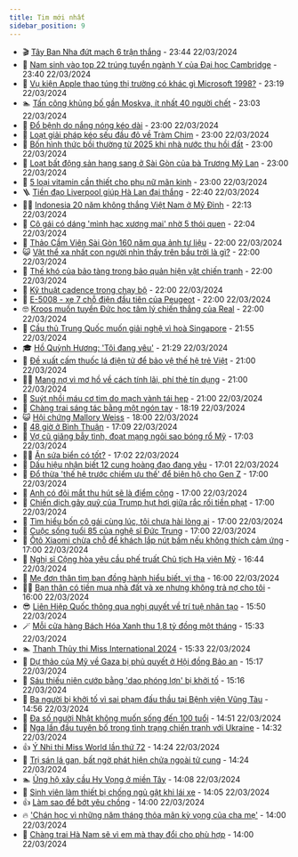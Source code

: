 ```yaml
---
title: Tim mới nhất
sidebar_position: 9
---
```


<!-- vnexpress-tin-moi-nhat:START -->
- 🎬 [Tây Ban Nha đứt mạch 6 trận thắng](https://vnexpress.net/tay-ban-nha-dut-mach-6-tran-thang-4725655.html) - 23:44 22/03/2024
- 🐎 [Nam sinh vào top 22 trúng tuyển ngành Y của Đại học Cambridge](https://vnexpress.net/nam-sinh-vao-top-22-trung-tuyen-nganh-y-cua-dai-hoc-cambridge-4725179.html) - 23:40 22/03/2024
- 🦍 [Vụ kiện Apple thao túng thị trường có khác gì Microsoft 1998?](https://vnexpress.net/vu-kien-apple-thao-tung-thi-truong-co-khac-gi-microsoft-1998-4725628.html) - 23:19 22/03/2024
- 🏊 [Tấn công khủng bố gần Moskva, ít nhất 40 người chết](https://vnexpress.net/tan-cong-khung-bo-gan-moskva-it-nhat-40-nguoi-chet-4725650.html) - 23:03 22/03/2024
- 🎊 [Đổ bệnh do nắng nóng kéo dài](https://vnexpress.net/do-benh-do-nang-nong-keo-dai-4725431.html) - 23:00 22/03/2024
- 🎃 [Loạt giải pháp kéo sếu đầu đỏ về Tràm Chim](https://vnexpress.net/loat-giai-phap-keo-seu-dau-do-ve-tram-chim-4725255.html) - 23:00 22/03/2024
- 🧰 [Bốn hình thức bồi thường từ 2025 khi nhà nước thu hồi đất](https://vnexpress.net/bon-hinh-thuc-boi-thuong-tu-2025-khi-nha-nuoc-thu-hoi-dat-4725006.html) - 23:00 22/03/2024
- 🔭 [Loạt bất động sản hạng sang ở Sài Gòn của bà Trương Mỹ Lan](https://vnexpress.net/loat-bat-dong-san-hang-sang-o-sai-gon-cua-ba-truong-my-lan-4724948.html) - 23:00 22/03/2024
- 🫶 [5 loại vitamin cần thiết cho phụ nữ mãn kinh](https://vnexpress.net/5-loai-vitamin-can-thiet-cho-phu-nu-man-kinh-4725439.html) - 23:00 22/03/2024
- 🪜 [Tiền đạo Liverpool giúp Hà Lan đại thắng](https://vnexpress.net/tien-dao-liverpool-giup-ha-lan-dai-thang-4725653.html) - 22:40 22/03/2024
- 👨‍🏫 [Indonesia 20 năm không thắng Việt Nam ở Mỹ Đình](https://vnexpress.net/indonesia-20-nam-khong-thang-viet-nam-o-my-dinh-4725571.html) - 22:13 22/03/2024
- 🎊 [Cô gái có dáng &#39;mình hạc xương mai&#39; nhờ 5 thói quen](https://vnexpress.net/co-gai-co-dang-minh-hac-xuong-mai-nho-5-thoi-quen-4725192.html) - 22:04 22/03/2024
- 🎊 [Thảo Cầm Viên Sài Gòn 160 năm qua ảnh tư liệu](https://vnexpress.net/thao-cam-vien-sai-gon-160-nam-qua-anh-tu-lieu-4724059.html) - 22:00 22/03/2024
- 😺 [Vật thể xa nhất con người nhìn thấy trên bầu trời là gì?](https://vnexpress.net/vat-the-xa-nhat-con-nguoi-nhin-thay-tren-bau-troi-la-gi-4725222.html) - 22:00 22/03/2024
- 🐘 [Thế khó của bảo tàng trong bảo quản hiện vật chiến tranh](https://vnexpress.net/the-kho-cua-bao-tang-trong-bao-quan-hien-vat-chien-tranh-4723660.html) - 22:00 22/03/2024
- 🌁 [Kỹ thuật cadence trong chạy bộ](https://vnexpress.net/ky-thuat-cadence-trong-chay-bo-4725471.html) - 22:00 22/03/2024
- 🐲 [E-5008 - xe 7 chỗ điện đầu tiên của Peugeot](https://vnexpress.net/e-5008-xe-7-cho-dien-dau-tien-cua-peugeot-4725327.html) - 22:00 22/03/2024
- 🤓 [Kroos muốn tuyển Đức học tâm lý chiến thắng của Real](https://vnexpress.net/kroos-muon-tuyen-duc-hoc-tam-ly-chien-thang-cua-real-4724436.html) - 22:00 22/03/2024
- 💪 [Cầu thủ Trung Quốc muốn giải nghệ vì hoà Singapore](https://vnexpress.net/cau-thu-trung-quoc-muon-giai-nghe-vi-hoa-singapore-4725608.html) - 21:55 22/03/2024
- 🎓 [Hồ Quỳnh Hương: &#39;Tôi đang yêu&#39;](https://vnexpress.net/ho-quynh-huong-toi-dang-yeu-4725592.html) - 21:29 22/03/2024
- 🫣 [Đề xuất cấm thuốc lá điện tử để bảo vệ thế hệ trẻ Việt](https://vnexpress.net/de-xuat-cam-thuoc-la-dien-tu-de-bao-ve-the-he-tre-viet-4725597.html) - 21:00 22/03/2024
- 🧑‍💻 [Mang nợ vì mơ hồ về cách tính lãi, phí thẻ tín dụng](https://vnexpress.net/mang-no-vi-mo-ho-ve-cach-tinh-lai-phi-the-tin-dung-4725635.html) - 21:00 22/03/2024
- 🐲 [Suýt nhồi máu cơ tim do mạch vành tái hẹp](https://vnexpress.net/suyt-nhoi-mau-co-tim-do-mach-vanh-tai-hep-4725422.html) - 21:00 22/03/2024
- 🌝 [Chàng trai sáng tác bằng một ngón tay](https://vnexpress.net/chang-trai-sang-tac-bang-mot-ngon-tay-4725013.html) - 18:19 22/03/2024
- 😺 [Hội chứng Mallory Weiss](https://vnexpress.net/hoi-chung-mallory-weiss-4724949.html) - 18:00 22/03/2024
- 🐎 [48 giờ ở Bình Thuận](https://vnexpress.net/48-gio-o-binh-thuan-4724549.html) - 17:09 22/03/2024
- 🎡 [Vợ cũ giăng bẫy tình, đoạt mạng ngôi sao bóng rổ Mỹ](https://vnexpress.net/vo-cu-giang-bay-tinh-doat-mang-ngoi-sao-bong-ro-my-4725594.html) - 17:03 22/03/2024
- 👨‍🏫 [Ăn sứa biển có tốt?](https://vnexpress.net/an-sua-bien-co-tot-4725509.html) - 17:02 22/03/2024
- 🦆 [Dấu hiệu nhận biết 12 cung hoàng đạo đang yêu](https://vnexpress.net/dau-hieu-nhan-biet-12-cung-hoang-dao-dang-yeu-4722635.html) - 17:01 22/03/2024
- 🚦 [Đổ thừa &#39;thế hệ trước chiếm ưu thế&#39; để biện hộ cho Gen Z](https://vnexpress.net/do-thua-the-he-truoc-chiem-uu-the-de-bien-ho-cho-gen-z-4725546.html) - 17:00 22/03/2024
- 💫 [Anh có đôi mắt thu hút sẽ là điểm cộng](https://vnexpress.net/anh-co-doi-mat-thu-hut-se-la-diem-cong-4725516.html) - 17:00 22/03/2024
- 🎉 [Chiến dịch gây quỹ của Trump hụt hơi giữa rắc rối tiền phạt](https://vnexpress.net/chien-dich-gay-quy-cua-trump-hut-hoi-giua-rac-roi-tien-phat-4725221.html) - 17:00 22/03/2024
- 🌋 [Tìm hiểu bốn cô gái cùng lúc, tôi chưa hài lòng ai](https://vnexpress.net/tim-hieu-bon-co-gai-cung-luc-toi-chua-hai-long-ai-4724868.html) - 17:00 22/03/2024
- 🤖 [Cuộc sống tuổi 85 của nghệ sĩ Đức Trung](https://vnexpress.net/cuoc-song-tuoi-85-cua-nghe-si-duc-trung-4723514.html) - 17:00 22/03/2024
- 🦏 [Ôtô Xiaomi chừa chỗ để khách lắp nút bấm nếu không thích cảm ứng](https://vnexpress.net/oto-xiaomi-chua-cho-de-khach-lap-nut-bam-neu-khong-thich-cam-ung-4725268.html) - 17:00 22/03/2024
- 🦩 [Nghị sĩ Cộng hòa yêu cầu phế truất Chủ tịch Hạ viện Mỹ](https://vnexpress.net/nghi-si-cong-hoa-yeu-cau-phe-truat-chu-tich-ha-vien-my-4725642.html) - 16:44 22/03/2024
- 👺 [Mẹ đơn thân tìm bạn đồng hành hiểu biết, vị tha](https://vnexpress.net/me-don-than-tim-ban-dong-hanh-hieu-biet-vi-tha-4725528.html) - 16:00 22/03/2024
- 🧑‍🏫 [Bạn thân có tiền mua nhà đất và xe nhưng không trả nợ cho tôi](https://vnexpress.net/ban-than-co-tien-mua-nha-dat-va-xe-nhung-khong-tra-no-cho-toi-4725323.html) - 16:00 22/03/2024
- 😎 [Liên Hiệp Quốc thông qua nghị quyết về trí tuệ nhân tạo](https://vnexpress.net/lien-hiep-quoc-thong-qua-nghi-quyet-ve-tri-tue-nhan-tao-4725598.html) - 15:50 22/03/2024
- 🪄 [Mỗi cửa hàng Bách Hóa Xanh thu 1,8 tỷ đồng một tháng](https://vnexpress.net/moi-cua-hang-bach-hoa-xanh-thu-1-8-ty-dong-mot-thang-4725610.html) - 15:33 22/03/2024
- 🏊 [Thanh Thủy thi Miss International 2024](https://vnexpress.net/thanh-thuy-thi-miss-international-2024-4725626.html) - 15:33 22/03/2024
- 💃 [Dự thảo của Mỹ về Gaza bị phủ quyết ở Hội đồng Bảo an](https://vnexpress.net/du-thao-cua-my-ve-gaza-bi-phu-quyet-o-hoi-dong-bao-an-4725631.html) - 15:17 22/03/2024
- 🦆 [Sáu thiếu niên cướp bằng &#39;dao phóng lợn&#39; bị khởi tố](https://vnexpress.net/sau-thieu-nien-cuop-bang-dao-phong-lon-bi-khoi-to-4725625.html) - 15:16 22/03/2024
- 🎊 [Ba người bị khởi tố vì sai phạm đấu thầu tại Bệnh viện Vũng Tàu](https://vnexpress.net/ba-nguoi-bi-khoi-to-vi-sai-pham-dau-thau-tai-benh-vien-vung-tau-4725624.html) - 14:56 22/03/2024
- 👺 [Đa số người Nhật không muốn sống đến 100 tuổi](https://vnexpress.net/da-so-nguoi-nhat-khong-muon-song-den-100-tuoi-4725520.html) - 14:51 22/03/2024
- 🎡 [Nga lần đầu tuyên bố trong tình trạng chiến tranh với Ukraine](https://vnexpress.net/nga-lan-dau-tuyen-bo-trong-tinh-trang-chien-tranh-voi-ukraine-4725612.html) - 14:32 22/03/2024
- 👍 [Ý Nhi thi Miss World lần thứ 72](https://vnexpress.net/y-nhi-thi-miss-world-lan-thu-72-4725609.html) - 14:24 22/03/2024
- 🐎 [Trị sán lá gan, bất ngờ phát hiện chửa ngoài tử cung](https://vnexpress.net/tri-san-la-gan-bat-ngo-phat-hien-chua-ngoai-tu-cung-4725463.html) - 14:24 22/03/2024
- 🏊 [Ủng hộ xây cầu Hy Vọng ở miền Tây](https://vnexpress.net/ung-ho-xay-cau-hy-vong-o-mien-tay-4725611.html) - 14:08 22/03/2024
- 🦩 [Sinh viên làm thiết bị chống ngủ gật khi lái xe](https://vnexpress.net/sinh-vien-lam-thiet-bi-chong-ngu-gat-khi-lai-xe-4724851.html) - 14:05 22/03/2024
- 👍 [Làm sao để bớt yêu chồng](https://vnexpress.net/lam-sao-de-bot-yeu-chong-4725575.html) - 14:00 22/03/2024
- 🔥 [&#39;Chán học vì những năm tháng thỏa mãn kỳ vọng của cha mẹ&#39;](https://vnexpress.net/chan-hoc-vi-nhung-nam-thang-thoa-man-ky-vong-cua-cha-me-4725560.html) - 14:00 22/03/2024
- 💄 [Chàng trai Hà Nam sẽ vì em mà thay đổi cho phù hợp](https://vnexpress.net/chang-trai-ha-nam-se-vi-em-ma-thay-doi-cho-phu-hop-4725361.html) - 14:00 22/03/2024<!-- vnexpress-tin-moi-nhat:END -->
